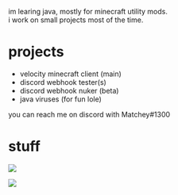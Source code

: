im learing java, mostly for minecraft utility mods.<br />
i work on small projects most of the time.

# projects
- velocity minecraft client (main)
- discord webhook tester(s)
- discord webhook nuker (beta)
- java viruses (for fun lole)

you can reach me on discord with Matchey#1300

# stuff
<img src ="https://github-readme-stats.vercel.app/api?username=matcheygradient&&show_icons=true&title_color=ffffff&icon_color=bb2acf&text_color=75EEB2&bg_color=193549">

![](https://komarev.com/ghpvc/?username=MatcheyGradient)
